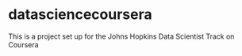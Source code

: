 # datasciencecoursera
This is a project set up for the Johns Hopkins Data Scientist Track on Coursera
